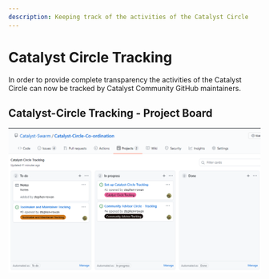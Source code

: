 ```yaml
---
description: Keeping track of the activities of the Catalyst Circle
---
```


# Catalyst Circle Tracking

In order to provide complete transparency the activities of the Catalyst Circle can now be tracked by Catalyst Community GitHub maintainers.

## Catalyst-Circle Tracking - Project Board

![Catalyst-Circle Tracking - Project Board](.gitbook/assets/2021-07-17-3-.png)




